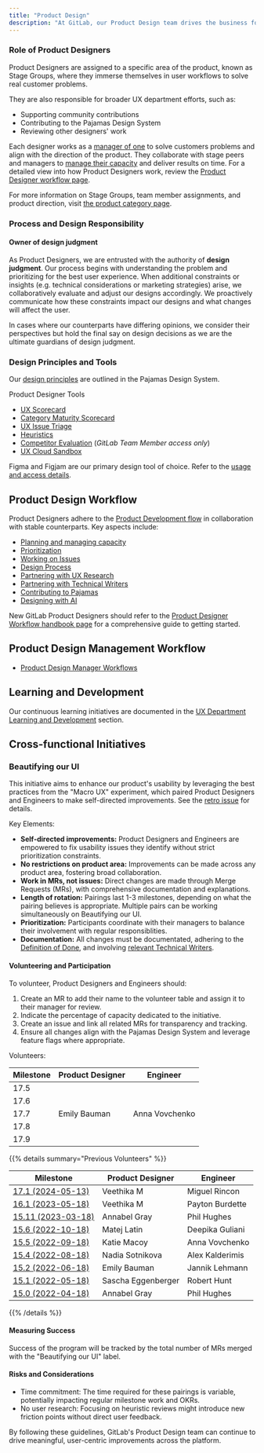 ```yaml
---
title: "Product Design"
description: "At GitLab, our Product Design team drives the business forward by becoming experts in their specific stage groups staying informed about the entire product, and aligning with user and business goals. We partner closely with our stable counterparts in Product Management and Development to deliver exceptional user experiences."
---
```


### Role of Product Designers

Product Designers are assigned to a specific area of the product, known as Stage Groups, where they immerse themselves in user workflows to solve real customer problems.

They are also responsible for broader UX department efforts, such as:

- Supporting community contributions
- Contributing to the Pajamas Design System
- Reviewing other designers' work

Each designer works as a [manager of one](/handbook/values/#managers-of-one) to solve customers problems and align with the direction of the product. They collaborate with stage peers and managers to [manage their capacity](/handbook/product/ux/product-designer/capacity-management) and deliver results on time. For a detailed view into how Product Designers work, review the [Product Designer workflow page](/handbook/product/ux/product-designer/).

For more information on Stage Groups, team member assignments, and product direction, visit [the product category page](/handbook/product/categories/).

### Process and Design Responsibility

#### Owner of design judgment

As Product Designers, we are entrusted with the authority of **design judgment**. Our process begins with understanding the problem and prioritizing for the best user experience. When additional constraints or insights (e.g. technical considerations or marketing strategies) arise, we collaboratively evaluate and adjust our designs accordingly. We proactively communicate how these constraints impact our designs and what changes will affect the user.

In cases where our counterparts have differing opinions, we consider their perspectives but hold the final say on design decisions as we are the ultimate guardians of design judgment.

### Design Principles and Tools

Our [design principles](https://design.gitlab.com/get-started/principles/) are outlined in the Pajamas Design System.

Product Designer Tools

- [UX Scorecard](/handbook/product/ux/ux-scorecards/)
- [Category Maturity Scorecard](/handbook/product/ux/category-maturity/category-maturity-scorecards/)
- [UX Issue Triage](/handbook/engineering/infrastructure/engineering-productivity/issue-triage/#ux)
- [Heuristics](/handbook/product/ux/heuristics/)
- [Competitor Evaluation](https://gitlab.com/gitlab-org/competitor-evaluations) (*GitLab Team Member access only*)
- [UX Cloud Sandbox](/handbook/product/ux/ux-research/ux-cloud-sandbox/)

Figma and Figjam are our primary design tool of choice. Refer to the [usage and access details](/handbook/product/ux/product-designer/figma).

## Product Design Workflow

Product Designers adhere to the [Product Development flow](/handbook/product-development-flow/) in collaboration with stable counterparts. Key aspects include:

- [Planning and managing capacity](/handbook/product/ux/product-designer/capacity-management)
- [Prioritization](/handbook/product/ux/product-designer/capacity-management/#priorities)
- [Working on Issues](/handbook/product/ux/product-designer/#working-on-issues)
- [Design Process](/handbook/product/ux/product-designer/#product-design-process)
- [Partnering with UX Research](/handbook/product/ux/product-designer/#partnering-with-ux-researchers)
- [Partnering with Technical Writers](/handbook/product/ux/product-designer/#partnering-with-technical-writers)
- [Contributing to Pajamas](https://design.gitlab.com/get-started/contributing/)
- [Designing with AI](/handbook/product/ux/product-designer/#designing-with-ai)

New GitLab Product Designers should refer to the [Product Designer Workflow handbook page](/handbook/ux/product-design/workflow/) for a comprehensive guide to getting started.

## Product Design Management Workflow

- [Product Design Manager Workflows](/handbook/product/ux/product-design/product-design-manager)

## Learning and Development

Our continuous learning initiatives are documented in the [UX Department Learning and Development](/handbook/product/ux/learning-and-development/) section.

## Cross-functional Initiatives

### Beautifying our UI

This initiative aims to enhance our product's usability by leveraging the best practices from the "Macro UX" experiment, which paired Product Designers and Engineers to make self-directed improvements. See the [retro issue](https://gitlab.com/gitlab-org/gitlab/-/issues/351288) for details.

Key Elements:

- **Self-directed improvements:** Product Designers and Engineers are empowered to fix usability issues they identify without strict prioritization constraints.
- **No restrictions on product area:** Improvements can be made across any product area, fostering broad collaboration.
- **Work in MRs, not issues:** Direct changes are made through Merge Requests (MRs), with comprehensive documentation and explanations.
- **Length of rotation:** Pairings last 1-3 milestones, depending on what the pairing believes is appropriate. Multiple pairs can be working simultaneously on Beautifying our UI.
- **Prioritization:** Participants coordinate with their managers to balance their involvement with regular responsiblities.
- **Documentation:** All changes must be documentated, adhering to the [Definition of Done](https://docs.gitlab.com/development/contributing/merge_request_workflow/#definition-of-done), and involving [relevant Technical Writers](/handbook/product/ux/technical-writing/#assignments).

#### Volunteering and Participation

To volunteer, Product Designers and Engineers should:

1. Create an MR to add their name to the volunteer table and assign it to their manager for review.
1. Indicate the percentage of capacity dedicated to the initiative.
1. Create an issue and link all related MRs for transparency and tracking.
1. Ensure all changes align with the Pajamas Design System and leverage feature flags where appropriate.

Volunteers:

| Milestone          | Product Designer  | Engineer          |
| ------------------ | ----------------- | ----------------- |
| 17.5               |                   |                   |
| 17.6               |                   |                   |
| 17.7               | Emily Bauman      | Anna Vovchenko    |
| 17.8               |                   |                   |
| 17.9               |                   |                   |

{{% details summary="Previous Volunteers" %}}

| Milestone         | Product Designer  | Engineer          |
| ----------------- | ----------------- | ----------------- |
| [17.1 (2024-05-13)](https://gitlab.com/gitlab-org/gitlab/-/issues/442453) | Veethika M         | Miguel Rincon |
| [16.1 (2023-05-18)](https://gitlab.com/gitlab-org/gitlab/-/issues/394768) | Veethika M         | Payton Burdette |
| [15.11 (2023-03-18)](https://gitlab.com/gitlab-org/gitlab/-/issues/387070)| Annabel Gray       | Phil Hughes     |
| [15.6 (2022-10-18)](https://gitlab.com/gitlab-org/gitlab/-/issues/378259) | Matej Latin        | Deepika Guliani |
| [15.5 (2022-09-18)](https://gitlab.com/gitlab-org/gitlab/-/issues/374580) | Katie Macoy        | Anna Vovchenko  |
| [15.4 (2022-08-18)](https://gitlab.com/gitlab-org/gitlab/-/issues/370364) | Nadia Sotnikova    | Alex Kalderimis |
| [15.2 (2022-06-18)](https://gitlab.com/gitlab-org/gitlab/-/issues/362122) | Emily Bauman       | Jannik Lehmann  |
| [15.1 (2022-05-18)](https://gitlab.com/gitlab-org/gitlab/-/issues/361641) | Sascha Eggenberger | Robert Hunt     |
| [15.0 (2022-04-18)](https://gitlab.com/gitlab-org/gitlab/-/issues/356703) | Annabel Gray       | Phil Hughes     |

{{% /details %}}

#### Measuring Success

Success of the program will be tracked by the total number of MRs merged with the "Beautifying our UI" label.

#### Risks and Considerations

- Time commitment: The time required for these pairings is variable, potentially impacting regular milestone work and OKRs.
- No user research: Focusing on heuristic reviews might introduce new friction points without direct user feedback.

By following these guidelines, GitLab's Product Design team can continue to drive meaningful, user-centric improvements across the platform.
